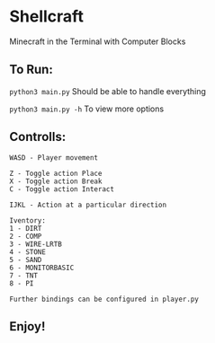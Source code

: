 # Shellcraft
Minecraft in the Terminal with Computer Blocks

## To Run:
`python3 main.py` Should be able to handle everything 

`python3 main.py -h` To view more options 

## Controlls:
```
WASD - Player movement 

Z - Toggle action Place 
X - Toggle action Break
C - Toggle action Interact 

IJKL - Action at a particular direction 

Iventory: 
1 - DIRT
2 - COMP
3 - WIRE-LRTB
4 - STONE
5 - SAND 
6 - MONITORBASIC
7 - TNT
8 - PI 

Further bindings can be configured in player.py

```

## Enjoy!
